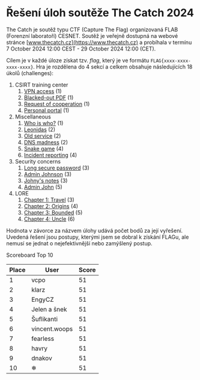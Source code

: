 # Řešení úloh soutěže The Catch 2024

The Catch je soutěž typu CTF (Capture The Flag) organizovaná FLAB (Forenzní laboratoří) CESNET. Soutěž je veřejně dostupná na webové stránce [www.thecatch.cz](https://www.thecatch.cz) a probíhala v termínu 7 October 2024 12:00 CEST - 29 October 2024 12:00 (CET).

Cílem je v každé úloze získat tzv. _flag_, který je ve formátu `FLAG{xxxx-xxxx-xxxx-xxxx}`. Hra je rozdělena do 4 sekcí a celkem obsahuje následujících 18 úkolů (challenges):

1. CSIRT training center
   1. [VPN access](01_VPN_access/README.md) (1)
   1. [Blacked-out PDF](02_Blacked_out_PDF/README.md) (1)
   1. [Request of cooperation](03_Request_of_cooperation/README.md) (1)
   1. [Personal portal](04_Personal_portal/README.md) (1)
1. Miscellaneous
   1. [Who is who?](05_Who_is_who/README.md) (1)
   1. [Leonidas](06_Leonidas/README.md) (2)
   1. [Old service](07_Old_service/README.md) (2)
   1. [DNS madness](08_DNS_madness/README.md) (2)
   1. [Snake game](09_Snake_game/README.md) (4)
   1. [Incident reporting](10_Incident_reporting/README.md) (4)
1. Security concerns
   1. [Long secure password](11_Long_secure_password/README.md) (3)
   1. [Admin Johnson](12_Admin_Johnson/README.md) (3)
   1. [Johny's notes](13_Johnys_notes/README.md) (3)
   1. [Admin John](14_Admin_John/README.md) (5)
1. LORE
   1. [Chapter 1: Travel](15_Chapter1_Travel/README.md) (3)
   1. [Chapter 2: Origins](16_Chapter2_Origins/README.md) (4)
   1. [Chapter 3: Bounded](17_Chapter3_Bounded/README.md) (5)
   1. [Chapter 4: Uncle](18_Chapter4_Uncle/README.md) (6)

Hodnota v závorce za názvem úlohy udává počet bodů za její vyřešení. Uvedená řešení jsou postupy, kterými jsem se dobral k získání FLAGu, ale nemusí se jednat o nejefektivnější nebo zamýšlený postup.

Scoreboard Top 10

| Place | User         | Score |
|-------|--------------|-------|
|1      |vcpo          | 51    |
|2      |klarz         | 51    |
|3      |EngyCZ        | 51    |
|4      |Jelen a šnek  | 51    |
|5      |Šuflikanti    | 51    |
|6      |vincent.woops | 51    |
|7      |fearless      | 51    |
|8      |havry         | 51    |
|9      |dnakov        | 51    |
|10     |❄            | 51    |